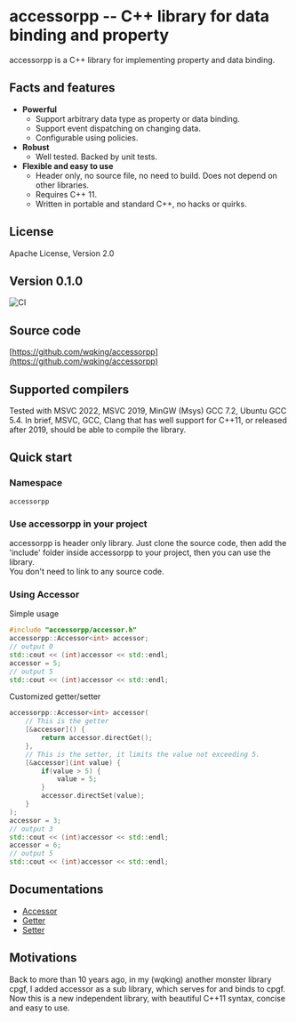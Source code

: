 # accessorpp -- C++ library for data binding and property

accessorpp is a C++ library for implementing property and data binding.

## Facts and features

- **Powerful**
    - Support arbitrary data type as property or data binding.
    - Support event dispatching on changing data.
    - Configurable using policies.
- **Robust**
    - Well tested. Backed by unit tests.
- **Flexible and easy to use**
    - Header only, no source file, no need to build. Does not depend on other libraries.
    - Requires C++ 11.
    - Written in portable and standard C++, no hacks or quirks.

## License

Apache License, Version 2.0  

## Version 0.1.0
![CI](https://github.com/wqking/accessorpp/workflows/CI/badge.svg)

## Source code

[https://github.com/wqking/accessorpp](https://github.com/wqking/accessorpp)

## Supported compilers

Tested with MSVC 2022, MSVC 2019, MinGW (Msys) GCC 7.2, Ubuntu GCC 5.4.
In brief, MSVC, GCC, Clang that has well support for C++11, or released after 2019, should be able to compile the library.

## Quick start

### Namespace

`accessorpp`

### Use accessorpp in your project

accessorpp is header only library. Just clone the source code, then add the 'include' folder inside accessorpp to your project, then you can use the library.  
You don't need to link to any source code.  

### Using Accessor

Simple usage

```c++
#include "accessorpp/accessor.h"
accessorpp::Accessor<int> accessor;
// output 0
std::cout << (int)accessor << std::endl;
accessor = 5;
// output 5
std::cout << (int)accessor << std::endl;
```

Customized getter/setter

```c++
accessorpp::Accessor<int> accessor(
    // This is the getter
    [&accessor]() {
        return accessor.directGet();
    },
    // This is the setter, it limits the value not exceeding 5.
    [&accessor](int value) {
        if(value > 5) {
            value = 5;
        }
        accessor.directSet(value);  
    }
);
accessor = 3;
// output 3
std::cout << (int)accessor << std::endl;
accessor = 6;
// output 5
std::cout << (int)accessor << std::endl;
```

## Documentations

* [Accessor](doc/accessor.md)
* [Getter](doc/getter.md)
* [Setter](doc/setter.md)

## Motivations

Back to more than 10 years ago, in my (wqking) another monster library cpgf, I added accessor as a sub library, which serves for and binds to cpgf. Now this is a new independent library, with beautiful C++11 syntax, concise and easy to use.
